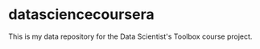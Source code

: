 datasciencecoursera
===================

This is my data repository for the Data Scientist's Toolbox course project.
